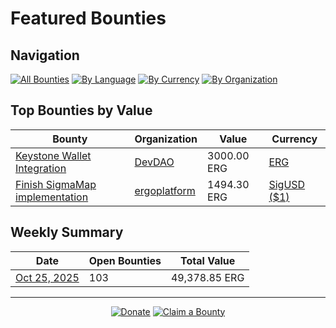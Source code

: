<!-- GENERATED FILE - DO NOT EDIT DIRECTLY -->
<!-- Generated on: 2025-10-25 12:41:49 -->

# Featured Bounties

## Navigation

[![All Bounties](https://img.shields.io/badge/All%20Bounties-103-blue)](all.md) [![By Language](https://img.shields.io/badge/By%20Language-6-green)](summary.md#languages) [![By Currency](https://img.shields.io/badge/By%20Currency-7-yellow)](summary.md#currencies) [![By Organization](https://img.shields.io/badge/By%20Organization-9-orange)](summary.md#projects)

## Top Bounties by Value

| Bounty | Organization | Value | Currency |
|--------|--------------|-------|----------|
| [Keystone Wallet Integration](https://discord.com/channels/668903786361651200/669989266478202917/1344310506277830697) | [DevDAO](by_org/devdao.md) | 3000.00 ERG | [ERG](by_currency/erg.md) |
| [Finish SigmaMap implementation](https://github.com/ergoplatform/sigmastate-interpreter/issues/1067) | [ergoplatform](by_org/ergoplatform.md) | 1494.30 ERG | [SigUSD ($1)](by_currency/sigusd.md) |

## Weekly Summary

| Date | Open Bounties | Total Value |
|------|--------------|-------------|
| [Oct 25, 2025](/data/all.md#all-bounties) | 103 | 49,378.85 ERG |



---

<div align="center">
  <p>
    <a href="../docs/donate.md"><img src="https://img.shields.io/badge/❤️%20Donate-F44336" alt="Donate"></a>
    <a href="../docs/bounty-submission-guide.md#reserving-a-bounty"><img src="https://img.shields.io/badge/🔒%20How%20To%20Claim-4CAF50" alt="Claim a Bounty"></a>
  </p>
</div>


<!-- END OF GENERATED CONTENT -->
